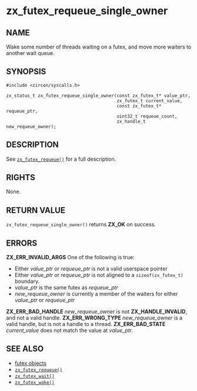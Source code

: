 # zx_futex_requeue_single_owner

## NAME

<!-- Updated by update-docs-from-abigen, do not edit. -->

Wake some number of threads waiting on a futex, and move more waiters to another wait queue.

## SYNOPSIS

<!-- Updated by update-docs-from-abigen, do not edit. -->

```
#include <zircon/syscalls.h>

zx_status_t zx_futex_requeue_single_owner(const zx_futex_t* value_ptr,
                                          zx_futex_t current_value,
                                          const zx_futex_t* requeue_ptr,
                                          uint32_t requeue_count,
                                          zx_handle_t new_requeue_owner);
```

## DESCRIPTION

See [`zx_futex_requeue()`] for a full description.

## RIGHTS

<!-- Updated by update-docs-from-abigen, do not edit. -->

None.

## RETURN VALUE

`zx_futex_requeue_single_owner()` returns **ZX_OK** on success.

## ERRORS

**ZX_ERR_INVALID_ARGS**  One of the following is true:
+ Either *value_ptr* or *requeue_ptr* is not a valid userspace pointer
+ Either *value_ptr* or *requeue_ptr* is not aligned to a `sizeof(zx_futex_t)` boundary.
+ *value_ptr* is the same futex as *requeue_ptr*
+ *new_requeue_owner* is currently a member of the waiters for either *value_ptr* or *requeue_ptr*

**ZX_ERR_BAD_HANDLE**  *new_requeue_owner* is not **ZX_HANDLE_INVALID**, and not a valid handle.
**ZX_ERR_WRONG_TYPE**  *new_requeue_owner* is a valid handle, but is not a handle to a thread.
**ZX_ERR_BAD_STATE**  *current_value* does not match the value at *value_ptr*.

## SEE ALSO

 - [futex objects](../objects/futex.md)
 - [`zx_futex_requeue()`]
 - [`zx_futex_wait()`]
 - [`zx_futex_wake()`]

<!-- References updated by update-docs-from-abigen, do not edit. -->

[`zx_futex_requeue()`]: futex_requeue.md
[`zx_futex_wait()`]: futex_wait.md
[`zx_futex_wake()`]: futex_wake.md
